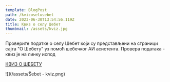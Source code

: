 ```yaml
---
template: BlogPost
path: /kvizoselusebet
date: 2023-06-30T13:54:56.119Z
title: Квиз о селу Шебет
thumbnail: /assets/kviz.jpg
---
```

Проверите податке о селу Шебет који су представљени на страници сајта "О Шебету" уз помоћ шебечког АИ асистента. Провера података - квиз је на линку испод

[ КВИЗ О ШЕБЕТУ](https://www.chatnode.ai/embed/c4c4645a70a7bcd0)

![](/assets/Šebet - kviz.png)
